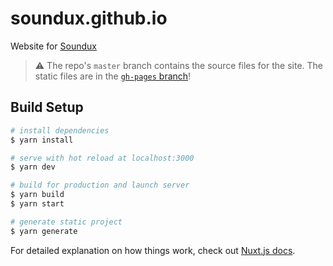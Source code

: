 # soundux.github.io

Website for [Soundux](https://github.com/Soundux/Soundux)

> ⚠️ The repo's `master` branch contains the source files for the site. The static files are in the [`gh-pages` branch](https://github.com/Soundux/soundux.github.io/tree/gh-pages)! 

## Build Setup

```bash
# install dependencies
$ yarn install

# serve with hot reload at localhost:3000
$ yarn dev

# build for production and launch server
$ yarn build
$ yarn start

# generate static project
$ yarn generate
```

For detailed explanation on how things work, check out [Nuxt.js docs](https://nuxtjs.org).
